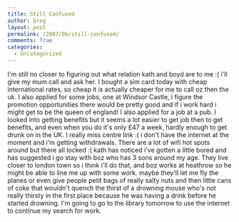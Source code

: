 ```yaml
---
title: Still Confused
author: Greg
layout: post
permalink: /2007/06/still-confused/
comments: True
categories:
  - Uncategorized
---
```

I'm still no closer to figuring out what relation kath and boyd are to me :( i'll give my mum call and ask her. I bought a sim card today with cheap international rates, so cheap it is actually cheaper for me to call oz then the uk. I also applied for some jobs, one at Windsor Castle, i figure the promotion opportunities there would be pretty good and if i work hard i might get to be the queen of england! I also applied for a job at a pub. I looked into getting benefits but it seems a lot easier to get job then to get benefits, and even when you do it's only £47 a week, hardly enough to get drunk on in the UK. I really miss centre link :( i don't have the internet at the moment and i'm getting withdrawals. There are a lot of wifi hot spots around but there all locked :( kath has noticed i've gotten a little bored and has suggested i go stay with boz who has 3 sons around my age. They live closer to london town so i think i'll do that, and boz works at heathrow so he might be able to line me up with some work. maybe they'll let me fly the planes or even give people petit bags of really salty nuts and then little cans of coke that wouldn't quench the thirst of a drowning mouse who's not really thirsty in the first place because he was having a drink before he started drowning. I'm going to go to the library tomorrow to use the internet to continue my search for work.
